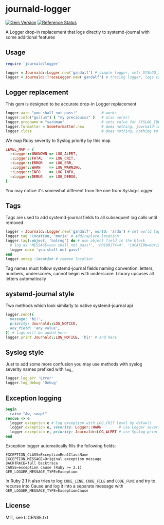 # journald-logger

[![Gem Version](https://badge.fury.io/rb/journald-logger.svg)](http://badge.fury.io/rb/journald-logger)
[![Reference Status](https://www.versioneye.com/ruby/journald-logger/reference_badge.svg)](https://www.versioneye.com/ruby/journald-logger/references)

A Logger drop-in replacement that logs directly to systemd-journal with some additional features

## Usage

```ruby
require 'journald/logger'

logger = Journald::Logger.new('gandalf') # simple logger, sets SYSLOG_IDENTIFIER to 'gandalf'
logger = Journald::TraceLogger.new('gandalf') # tracing logger, logs caller's file, line number and function name
```

## Logger replacement

This gem is designed to be accurate drop-in Logger replacement

```ruby
logger.warn "you shall not pass!"           # works
logger.info("gollum") { "my preciousss" }   # also works!
logger.progname = "saruman"                 # sets value for SYSLOG_IDENTIFIER to 'saruman'
logger.formatter = SomeFormatter.new        # does nothing, journald-logger does not require a formatter
logger.close                                # does nothing, nothing to close
```

We map Ruby severity to Syslog priority by this map

```ruby
LEVEL_MAP = {
  ::Logger::UNKNOWN => LOG_ALERT,
  ::Logger::FATAL   => LOG_CRIT,
  ::Logger::ERROR   => LOG_ERR,
  ::Logger::WARN    => LOG_WARNING,
  ::Logger::INFO    => LOG_INFO,
  ::Logger::DEBUG   => LOG_DEBUG,
}
```

You may notice it's somewhat different from the one from Syslog::Logger

## Tags

Tags are used to add systemd-journal fields to all subsequent log calls until removed

```ruby
logger = Journald::Logger.new('gandalf', world: 'arda') # set world tag in costructor
logger.tag :location, 'moria' # add/replace location
logger.tag(:object, 'balrog') do # use object field in the block
  # log as 'MESSAGE=you shall not pass!', 'PRIORITY=4', 'LOCATION=moria', 'OBJECT=balrog', 'WORLD=arda'
  logger.warn 'you shall not pass!'
end
logger.untag :location # remove location
```

Tag names must follow systemd-journal fields naming convention:
letters, numbers, underscores, cannot begin with underscore. Library upcases all letters automatically

## systemd-journal style

Two methods which look similarly to native systemd-journal api

```ruby
logger.send({
  message: 'hi!',
  priority: Journald::LOG_NOTICE,
  any_field: 'any_value',
}) # tags will be added here
logger.print Journald::LOG_NOTICE, 'hi!' # and here
```

## Syslog style

Just to add some more confusion you may use methods with syslog severity names prefixed with ```log_```

```ruby
logger.log_err 'Error'
logger.log_debug 'Debug'
```

## Exception logging

```ruby
begin
  raise "Aw, snap!"
rescue => e
  logger.exception e # log exception with LOG_CRIT level by default
  logger.exception e, severity: Logger::WARN        # use Logger severity
  logger.exception e, priority: Journald::LOG_ALERT # use Syslog priority 
end
```

Exception logger automatically fills the following fields:

```
EXCEPTION_CLASS=ExceptionRealClassName
EXCEPTION_MESSAGE=Original exception message
BACKTRACE=full backtrace
CAUSE=exception cause (Ruby >= 2.1)
GEM_LOGGER_MESSAGE_TYPE=Exception
```

In Ruby 2.1 it also tries to log ```CODE_LINE```, ```CODE_FILE``` and ```CODE_FUNC``` and try to recurse into Cause and log it into a separate message with ```GEM_LOGGER_MESSAGE_TYPE=ExceptionCause```

## License

MIT, see LICENSE.txt
